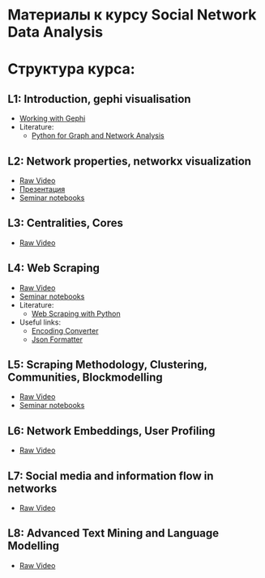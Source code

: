 # Материалы к курсу Social Network Data Analysis

# Структура курса:

## L1: Introduction, gephi visualisation
* [Working with Gephi](https://youtu.be/jYSOh-v4kxo)
* Literature:
    * [Python for Graph and Network Analysis](https://api.onedrive.com/v1.0/shares/u!aHR0cHM6Ly8xZHJ2Lm1zL2IvcyFBdldqdXEtLW5zblNrYWxNWUpyUGFpdVl1UzlHN1E_ZT1mTmpEYTM/root/content)

## L2: Network properties, networkx visualization
* [Raw Video](https://youtu.be/phYSKxdrppc)
* [Презентация](https://api.onedrive.com/v1.0/shares/u!aHR0cHM6Ly8xZHJ2Lm1zL2IvcyFBdldqdXEtLW5zblNrYWxlVHg0M3RoVjk2c3k1aGc/root/content)
* [Seminar notebooks](https://github.com/karpovilia/SNA_DJ_2020/tree/master/Seminar%202%20-%20Network%20properties%2C%20networkx%20visualization)
## L3: Centralities, Cores
* [Raw Video](https://youtu.be/H0M4FHRvz90)

## L4: Web Scraping
* [Raw Video](https://youtu.be/muPKRInsKdw)
* [Seminar notebooks](https://github.com/karpovilia/SNA_DJ_2020/tree/master/Seminar%204%20-%20Web%20Scraping)
* Literature:
    * [Web Scraping with Python](https://yanfei.site/docs/dpsa/references/PyWebScrapingBook.pdf)
* Useful links:
    * [Encoding Converter](https://convertcodes.com/utf16-encode-decode-convert-string/)
    * [Json Formatter](http://json.parser.online.fr/beta/)

## L5: Scraping Methodology, Clustering, Communities, Blockmodelling
* [Raw Video](https://youtu.be/tZPGslmxxyU)
* [Seminar notebooks](https://github.com/karpovilia/SNA_DJ_2020/tree/master/Seminar%205%20-%20Clustering%2C%20Communities%2C%20Blockmodelling)

## L6: Network Embeddings, User Profiling
* [Raw Video](https://youtu.be/cFGN0_JNEKw)

## L7: Social media and information flow in networks
* [Raw Video](https://youtu.be/JsSK3PAnpwA)

## L8: Advanced Text Mining and Language Modelling
* [Raw Video](https://youtu.be/KaApH4nt5k0)
